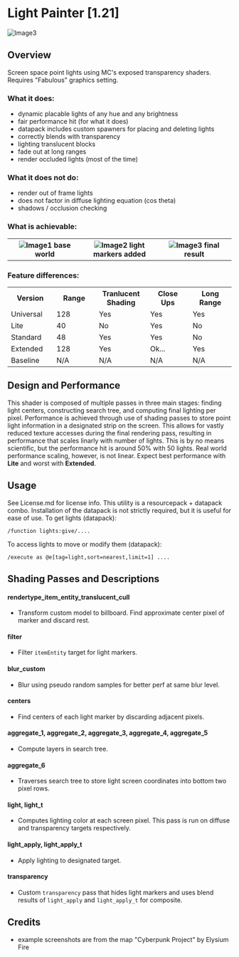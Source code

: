 # Light Painter [1.21]
<img src="/images/2.png" alt="Image3"/>

## Overview
Screen space point lights using MC's exposed transparency shaders. Requires "Fabulous" graphics setting.

### What it does:
- dynamic placable lights of any hue and any brightness
- fair performance hit (for what it does)
- datapack includes custom spawners for placing and deleting lights
- correctly blends with transparency
- lighting translucent blocks
- fade out at long ranges
- render occluded lights (most of the time)

### What it does not do:
- render out of frame lights
- does not factor in diffuse lighting equation (cos theta)
- shadows / occlusion checking

### What is achievable:
<table>
  <tr>
    <th width="33%">
      <img src="/images/0.png" alt="Image1"/>
      base world
    </th>
    <th width="33%">
      <img src="/images/1.png" alt="Image2"/>
      light markers added
    </th>
    <th width="33%">
      <img src="/images/2.png" alt="Image3"/>
      final result
    </th>
  </tr>
</table>

### Feature differences:
<table>
  <tr>
    <th width="15%">
      Version
    </th>
    <th width="15%">
      Range
    </th>
    <th width="15%">
      Tranlucent Shading
    </th>
    <th width="15%">
      Close Ups
    </th>
    <th width="15%">
      Long Range
    </th>
  </tr>
  <tr>
    <td width="16%">
      Universal
    </td>
    <td width="16%">
      128
    </td>
    <td width="16%">
      Yes
    </td>
    <td width="16%">
      Yes
    </td>
    <td width="16%">
      Yes
    </td>
  </tr>
  <tr>
    <td width="16%">
      Lite
    </td>
    <td width="16%">
      40
    </td>
    <td width="16%">
      No
    </td>
    <td width="16%">
      Yes
    </td>
    <td width="16%">
      No
    </td>
  </tr>
  <tr>
    <td width="16%">
      Standard
    </td>
    <td width="16%">
      48
    </td>
    <td width="16%">
      Yes
    </td>
    <td width="16%">
      Yes
    </td>
    <td width="16%">
      No
    </td>
  </tr>
  <tr>
    <td width="16%">
      Extended
    </td>
    <td width="16%">
      128
    </td>
    <td width="16%">
      Yes
    </td>
    <td width="16%">
      Ok...
    </td>
    <td width="16%">
      Yes
    </td>
  </tr>
  <tr>
    <td width="16%">
      Baseline
    </td>
    <td width="16%">
      N/A
    </td>
    <td width="16%">
      N/A
    </td>
    <td width="16%">
      N/A
    </td>
    <td width="16%">
      N/A
    </td>
  </tr>
</table>

## Design and Performance
This shader is composed of multiple passes in three main stages: finding light centers, constructing search tree, and computing final lighting per pixel. Performance is achieved through use of shading passes to store point light information in a designated strip on the screen. This allows for vastly reduced texture accesses during the final rendering pass, resulting in performance that scales linarly with number of lights. This is by no means scientific, but the performance hit is around 50% with 50 lights. Real world performance scaling, however, is not linear. Expect best performance with **Lite** and worst with **Extended**.

## Usage
See License.md for license info. This utility is a resourcepack + datapack combo. Installation of the datapack is not strictly required, but it is useful for ease of use.
To get lights (datapack):
```
/function lights:give/....
```
To access lights to move or modify them (datapack):
```
/execute as @e[tag=light,sort=nearest,limit=1] ....
```

## Shading Passes and Descriptions
#### rendertype_item_entity_translucent_cull
- Transform custom model to billboard. Find approximate center pixel of marker and discard rest.
#### filter
- Filter `itemEntity` target for light markers.
#### blur_custom
- Blur using pseudo random samples for better perf at same blur level.
#### centers
- Find centers of each light marker by discarding adjacent pixels.
#### aggregate_1, aggregate_2, aggregate_3, aggregate_4, aggregate_5
- Compute layers in search tree.
#### aggregate_6
- Traverses search tree to store light screen coordinates into bottom two pixel rows.
#### light, light_t
- Computes lighting color at each screen pixel. This pass is run on diffuse and transparency targets respectively.
#### light_apply, light_apply_t
- Apply lighting to designated target.
#### transparency
- Custom `transparency` pass that hides light markers and uses blend results of `light_apply` and `light_apply_t` for composite.


## Credits
- example screenshots are from the map "Cyberpunk Project" by Elysium Fire
